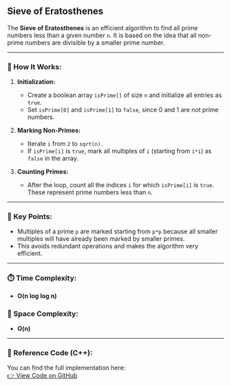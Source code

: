 ## Sieve of Eratosthenes

The **Sieve of Eratosthenes** is an efficient algorithm to find all prime numbers less than a given number `n`. It is based on the idea that all non-prime numbers are divisible by a smaller prime number.

---

### 🧠 How It Works:

1. **Initialization:**
   - Create a boolean array `isPrime[]` of size `n` and initialize all entries as `true`.
   - Set `isPrime[0]` and `isPrime[1]` to `false`, since 0 and 1 are not prime numbers.

2. **Marking Non-Primes:**
   - Iterate `i` from `2` to `sqrt(n)`.
   - If `isPrime[i]` is `true`, mark all multiples of `i` (starting from `i*i`) as `false` in the array.

3. **Counting Primes:**
   - After the loop, count all the indices `i` for which `isPrime[i]` is `true`. These represent prime numbers less than `n`.

---

### 📌 Key Points:
- Multiples of a prime `p` are marked starting from `p*p` because all smaller multiples will have already been marked by smaller primes.
- This avoids redundant operations and makes the algorithm very efficient.

---

### ⏱️ Time Complexity:
- **O(n log log n)**

### 💾 Space Complexity:
- **O(n)**

---

### 🔗 Reference Code (C++):
You can find the full implementation here:  
[👉 View Code on GitHub](https://github.com/M-Salman-khan/DSA/blob/master/03_Strings/LC_Questions/204_Count_Primes/main.cpp)